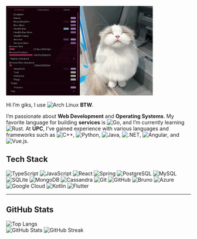 <img src="./assets/cat-ESP.gif" alt="banner" width="400"/>

Hi I’m giks, I use ![Arch Linux](https://img.shields.io/badge/Arch%20-1793D1?logo=archlinux\&logoColor=white) **BTW**.

I’m passionate about **Web Development** and **Operating Systems**. My favorite language for building **services** is ![Go](https://img.shields.io/badge/Go-00ADD8?logo=go\&logoColor=white), and I’m currently learning ![Rust](https://img.shields.io/badge/Rust-000000?logo=rust\&logoColor=white). At **UPC**, I’ve gained experience with various languages and frameworks such as ![C++](https://img.shields.io/badge/C++-00599C?logo=cplusplus\&logoColor=white), ![Python](https://img.shields.io/badge/Python-3776AB?logo=python\&logoColor=white), ![Java](https://img.shields.io/badge/Java-ED8B00?logo=openjdk\&logoColor=white), ![.NET](https://img.shields.io/badge/.NET-512BD4?logo=dotnet\&logoColor=white), ![Angular](https://img.shields.io/badge/Angular-DD0031?logo=angular\&logoColor=white), and ![Vue.js](https://img.shields.io/badge/Vue.js-42B883?logo=vue.js\&logoColor=white). 


## Tech Stack

![TypeScript](https://img.shields.io/badge/TypeScript-3178C6?logo=typescript&logoColor=white)
![JavaScript](https://img.shields.io/badge/JavaScript-F7DF1E?logo=javascript&logoColor=black)
![React](https://img.shields.io/badge/React-61DAFB?logo=react&logoColor=white)
![Spring](https://img.shields.io/badge/Spring-6DB33F?logo=spring&logoColor=white)
![PostgreSQL](https://img.shields.io/badge/PostgreSQL-316192?logo=postgresql&logoColor=white)
![MySQL](https://img.shields.io/badge/MySQL-4479A1?logo=mysql&logoColor=white)
![SQLite](https://img.shields.io/badge/SQLite-003B57?logo=sqlite&logoColor=white)
![MongoDB](https://img.shields.io/badge/MongoDB-47A248?logo=mongodb&logoColor=white)
![Cassandra](https://img.shields.io/badge/Cassandra-1287B1?logo=apachecassandra&logoColor=white)
![Git](https://img.shields.io/badge/Git-F05032?logo=git&logoColor=white)
![GitHub](https://img.shields.io/badge/GitHub-181717?logo=github&logoColor=white)
![Bruno](https://img.shields.io/badge/Bruno-FF5C28?logo=bruno&logoColor=white)
![Azure](https://img.shields.io/badge/Azure-0078D4?logo=microsoftazure&logoColor=white)
![Google Cloud](https://img.shields.io/badge/Google%20Cloud-4285F4?logo=googlecloud&logoColor=white)
![Kotlin](https://img.shields.io/badge/Kotlin-7F52FF?logo=kotlin&logoColor=white)
![Flutter](https://img.shields.io/badge/Flutter-02569B?logo=flutter&logoColor=white)

---

## GitHub Stats
![Top Langs](https://github-readme-stats.vercel.app/api/top-langs/?username=zGIKS&layout=compact&theme=tokyonight)  
![GitHub Stats](https://github-readme-stats.vercel.app/api?username=zGIKS&show_icons=true&theme=tokyonight)
![GitHub Streak](https://streak-stats.demolab.com?user=zGIKS&theme=tokyonight)


